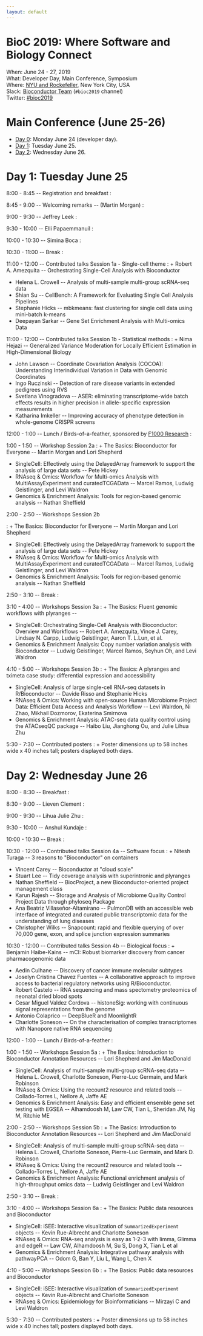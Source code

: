 ```yaml
---
layout: default
---
```


# BioC 2019: Where Software and Biology Connect

When: June 24 - 27, 2019<br />
What: Developer Day, Main Conference, Symposium<br />
Where: [NYU and Rockefeller][venue], New York City, USA<br />
Slack: [Bioconductor Team][] (`#bioc2019` channel)<br />
Twitter: [#bioc2019][tweet]<br />

[tweet]: https://twitter.com/hashtag/bioc2019?f=tweets
[venue]: ./travel-accommodations
[Bioconductor Team]: https://bioc-community.herokuapp.com/


# Main Conference (June 25-26)
* [Day 0][0]: Monday June 24 (developer day).
* [Day 1](#day-1-tuesday-june-25): Tuesday June 25.
* [Day 2](#day-2-wednesday-june-26): Wednesday June 26.

[0]: https://bioc2019.bioconductor.org/schedule-developer-day

# Day 1: Tuesday June 25

<!--
Logistics:

- Start your [course AMI][]
- Join the [bioc-community slack][]
-->

[course AMI]: https://courses.bioconductor.org
[bioc-community slack]: https://bioc-community.herokuapp.com/

8:00 - 8:45 -- Registration and breakfast
: 
 
8:45 - 9:00 -- Welcoming remarks -- (Martin Morgan)
: 
 
9:00 - 9:30 -- Jeffrey Leek
: 
 
9:30 - 10:00 -- Elli Papaemmanuil
: 
 
10:00 - 10:30  -- Simina Boca
:  
 
10:30 - 11:00 -- Break
: 
 
11:00 - 12:00 -- Contributed talks Session 1a - Single-cell theme
: + Robert A. Amezquita -- Orchestrating Single-Cell Analysis with Bioconductor
  + Helena L. Crowell -- Analysis of multi-sample multi-group scRNA-seq data
  + Shian Su -- CellBench: A Framework for Evaluating Single Cell Analysis Pipelines
  + Stephanie Hicks -- mbkmeans: fast clustering for single cell data using mini-batch k-means
  + Deepayan Sarkar -- Gene Set Enrichment Analysis with Multi-omics Data
 
11:00 - 12:00 -- Contributed talks Session 1b - Statistical methods
: + Nima Hejazi -- Generalized Variance Moderation for Locally Efficient Estimation in High-Dimensional Biology
  + John Lawson -- Coordinate Covariation Analysis (COCOA): Understanding Interindividual Variation in Data with Genomic Coordinates
  + Ingo Ruczinski -- Detection of rare disease variants in extended pedigrees using RVS
  + Svetlana Vinogradova -- ASER: eliminating transcriptome-wide batch effects results in higher precision in allele-specific expression measurements
  + Katharina Imkeller -- Improving accuracy of phenotype detection in whole-genome CRISPR screens
 
12:00 - 1:00 -- Lunch / Birds-of-a-feather, sponsored by [F1000 Research][]
:  
 
1:00 - 1:50 --  Workshop Session 2a
: + The Basics: Bioconductor for Everyone -- Martin Morgan and Lori Shepherd
  + SingleCell: Effectively using the DelayedArray framework to
    support the analysis of large data sets -- Pete Hickey
  + RNAseq & Omics: Workflow for Multi-omics Analysis with
    MultiAssayExperiment and curatedTCGAData -- Marcel Ramos, Ludwig
    Geistlinger, and Levi Waldron
  + Genomics & Enrichment Analysis: Tools for region-based genomic
    analysis -- Nathan Sheffield
 
2:00 - 2:50 --  Workshops Session 2b

: + The Basics: Bioconductor for Everyone -- Martin Morgan and Lori
    Shepherd
  + SingleCell: Effectively using the DelayedArray framework to
    support the analysis of large data sets -- Pete Hickey
  + RNAseq & Omics: Workflow for Multi-omics Analysis with
    MultiAssayExperiment and curatedTCGAData -- Marcel Ramos, Ludwig
    Geistlinger, and Levi Waldron
  + Genomics & Enrichment Analysis: Tools for region-based genomic
    analysis -- Nathan Sheffield
 
2:50 - 3:10 -- Break
: 
 
3:10 - 4:00 --  Workshops Session 3a
: + The Basics: Fluent genomic workflows with plyranges -- 
  + SingleCell: Orchestrating Single-Cell Analysis with Bioconductor:
    Overview and Workflows -- Robert A. Amezquita, Vince J. Carey,
    Lindsay N. Carpp, Ludwig Geistlinger, Aaron T. L.Lun, et al.
  + Genomics & Enrichment Analysis: Copy number variation analysis
    with Bioconductor -- Ludwig Geistlinger, Marcel Ramos, Seyhun Oh,
    and Levi Waldron
 
4:10 - 5:00 --  Workshops Session 3b
: + The Basics: A plyranges and tximeta case study: differential
    expression and accessibility
  + SingleCell: Analysis of large single-cell RNA-seq datasets in
    R/Bioconductor -- Davide Risso and Stephanie Hicks
  + RNAseq & Omics: Working with open-source Human Microbiome Project
    Data: Efficient Data Access and Analysis Workflow -- Levi Walrdon,
    Ni Zhao, Mikhail Dozmorov, Ekaterina Smirnova
  + Genomics & Enrichment Analysis: ATAC-seq data quality control
    using the ATACseqQC package -- Haibo Liu, Jianghong Ou, and Julie
    Lihua Zhu
 
5:30 - 7:30 -- Contributed posters
: + Poster dimensions up to 58 inches wide x 40 inches tall; posters
    displayed both days.

 
# Day 2: Wednesday June 26
 
8:00 - 8:30 -- Breakfast
:  
 
8:30 - 9:00 -- Lieven Clement
:  
 
9:00 - 9:30 -- Lihua Julie Zhu
:  
 
9:30 - 10:00 -- Anshul Kundaje
:  
 
10:00 - 10:30 -- Break
:  
 
10:30 - 12:00  --  Contributed talks Session 4a -- Software focus
: + Nitesh Turaga -- 3 reasons to "Bioconductor" on containers
  + Vincent Carey -- Bioconductor at "cloud scale"
  + Stuart Lee -- Tidy coverage analysis with superintronic and
    plyranges
  + Nathan Sheffield -- BiocProject, a new Bioconductor-oriented
    project management class
  + Karun Rajesh -- Storage and Analysis of Microbiome Quality Control
    Project Data through phyloseq Package
  + Ana Beatriz Villaseñor-Altamirano -- PulmonDB with an accessible
    web interface of integrated and curated public transcriptomic data
    for the understanding of lung diseases
  + Christopher Wilks -- Snapcount: rapid and flexible querying of
    over 70,000 gene, exon, and splice junction expression summaries
 
10:30 - 12:00  --  Contributed talks Session 4b -- Biological focus
: + Benjamin Haibe-Kains -- mCI: Robust biomarker discovery from
    cancer pharmacogenomic data
  + Aedin Culhane -- Discovery of cancer immune molecular subtypes
  + Joselyn Cristina Chavez Fuentes -- A collaborative approach to
    improve access to bacterial regulatory networks using
    R/Bioconductor.
  + Robert Castelo -- RNA sequencing and mass spectometry proteomics
    of neonatal dried blood spots
  + Cesar Miguel Valdez Cordova -- histoneSig: working with continuous
    signal representations from the genome
  + Antonio Colaprico -- DeepBlueR and MoonlightR
  + Charlotte Soneson -- On the characterisation of complex
    transcriptomes with Nanopore native RNA sequencing
 
12:00 - 1:00 -- Lunch / Birds-of-a-feather
:  
 
1:00 - 1:50 -- Workshops Session 5a
: + The Basics: Introduction to Bioconductor Annotation Resources --
    Lori Shepherd and Jim MacDonald
  + SingleCell: Analysis of multi-sample multi-group scRNA-seq data --
    Helena L. Crowell, Charlotte Soneson, Pierre-Luc Germain, and Mark
    Robinson
  + RNAseq & Omics: Using the recount2 resource and related tools --
    Collado-Torres L, Nellore A, Jaffe AE
  + Genomics & Enrichment Analysis: Easy and efficient ensemble gene
    set testing with EGSEA -- Alhamdoosh M, Law CW, Tian L, Sheridan
    JM, Ng M, Ritchie ME
 
2:00 - 2:50 -- Workshops Session 5b
: + The Basics: Introduction to Bioconductor Annotation Resources --
    Lori Shepherd and Jim MacDonald
  + SingleCell: Analysis of multi-sample multi-group scRNA-seq data --
    Helena L. Crowell, Charlotte Soneson, Pierre-Luc Germain, and Mark
    D. Robinson
  + RNAseq & Omics: Using the recount2 resource and related tools --
    Collado-Torres L, Nellore A, Jaffe AE
  + Genomics & Enrichment Analysis: Functional enrichment analysis of
    high-throughput omics data -- Ludwig Geistlinger and Levi Waldron
 
2:50 - 3:10 -- Break
:  
 
3:10 - 4:00 -- Workshops Session 6a
: + The Basics: Public data resources and Bioconductor
  + SingleCell: iSEE: Interactive visualization of
    `SummarizedExperiment` objects -- Kevin Rue-Albrecht and Charlotte
    Soneson
  + RNAseq & Omics: RNA-seq analysis is easy as 1-2-3 with limma,
    Glimma and edgeR -- Law CW, Alhamdoosh M, Su S, Dong X, Tian L et
    al
  + Genomics & Enrichment Analysis: Integrative pathway analysis with
    pathwayPCA -- Odom G, Ban Y, Liu L, Wang L, Chen X
 
4:10 - 5:00 -- Workshops Session 6b
: + The Basics: Public data resources and Bioconductor
  + SingleCell: iSEE: Interactive visualization of
    `SummarizedExperiment` objects -- Kevin Rue-Albrecht and Charlotte
    Soneson
  + RNAseq & Omics: Epidemiology for Bioinformaticians -- Mirzayi C
    and Levi Waldron
 
5:30 - 7:30 -- Contributed posters
: + Poster dimensions up to 58 inches wide x 40 inches tall; posters
    displayed both days.
 
[F1000 Research]: https://f1000research.com/gateways/bioconductor/
